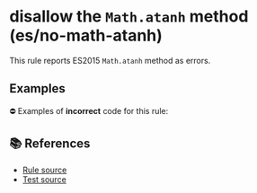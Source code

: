 # disallow the `Math.atanh` method (es/no-math-atanh)

This rule reports ES2015 `Math.atanh` method as errors.

## Examples

⛔ Examples of **incorrect** code for this rule:

<eslint-playground type="bad" code="/*eslint es/no-math-atanh: error */
const n = Math.atanh(value)
" />

## 📚 References

- [Rule source](https://github.com/mysticatea/eslint-plugin-es/blob/v1.3.2/lib/rules/no-math-atanh.js)
- [Test source](https://github.com/mysticatea/eslint-plugin-es/blob/v1.3.2/tests/lib/rules/no-math-atanh.js)

